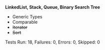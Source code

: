 **LinkedList, Stack, Queue, Binary Search Tree**

* Generic Types
* Comparable
* ~~Iterator~~
* ~~Sort~~

Tests Run: 18, Failures: 0, Errors: 0, Skipped: 0

